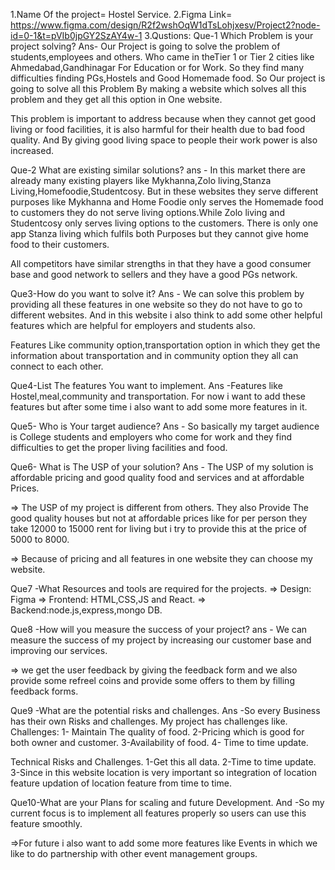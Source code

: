 1.Name Of the project= Hostel Service.
2.Figma Link= https://www.figma.com/design/R2f2wshOqW1dTsLohjxesv/Project2?node-id=0-1&t=pVIb0jpGY2SzAY4w-1
3.Qustions:
Que-1 Which Problem is your project solving?
Ans- Our Project is going to solve the problem of students,employees and others. Who came in theTier 1 or Tier 2 cities like Ahmedabad,Gandhinagar For Education or for Work. So they find many difficulties finding PGs,Hostels and Good Homemade food. So Our project is going to solve all this Problem By making a website which solves all this problem and they get all this option in One website. 

This problem is important to address because when they cannot get good living or food facilities, it is also harmful for their health due to bad food quality. And By giving good living space to people their work power is also increased.

Que-2 What are existing similar solutions?
ans - In this market there are already many existing players like Mykhanna,Zolo living,Stanza Living,Homefoodie,Studentcosy. But in these websites they serve different purposes like Mykhanna and Home Foodie only serves the Homemade food to customers they do not serve living options.While Zolo living and Studentcosy only serves living options to the customers. There is only one app Stanza living which fulfils both Purposes but they cannot give home food to their customers.

All competitors have similar strengths in that they have a good consumer base and good network to sellers and they have a good PGs network.

Que3-How do you want to solve it?
Ans - We can solve this problem by providing all these features in one website so they do not have to go to different websites. And in this website i also think to add some other helpful features which are helpful for employers and students also.

Features Like community option,transportation option in which they get the information about transportation and in community option they all can connect to each other.

Que4-List The features You want to implement.
Ans -Features like Hostel,meal,community and transportation. For now i want to add these  features but after some time i also want to add some more features in it.


Que5- Who is Your target audience?
Ans - So basically my target audience is College students and employers who come for work and they find difficulties to get the proper living facilities and food.

Que6- What is The USP of your solution?
Ans - The USP of my solution is affordable pricing and good quality food and services and at affordable Prices. 

=> The USP of my project is different from others. They also Provide The good quality houses but not at affordable prices like for per person they take 12000 to 15000 rent for living but i try to provide this at the price of 5000 to 8000.

=> Because of pricing and all features in one website they can choose my website.


Que7 -What Resources and tools are required for the projects.
=> Design: Figma
=> Frontend: HTML,CSS,JS and React.
=> Backend:node.js,express,mongo DB.

Que8 -How will you measure the success of your project?
ans - We can measure the success of my project by increasing our customer base and improving our services.

=> we get the user feedback by giving the feedback form and we also provide some refreel coins and provide some offers to them by filling feedback forms.

Que9 -What are the potential risks and challenges.
Ans -So every Business has their own Risks and challenges. My project has challenges like.
Challenges: 1- Maintain The quality of food.
2-Pricing which is good for both owner and customer.
3-Availability of food.
4- Time to time update.

Technical Risks and Challenges.
1-Get this all data.
2-Time to time update.
3-Since in this website location is very important so integration of location feature updation of location feature from time to time.


Que10-What are your Plans for scaling and future Development.
And -So my current focus is to implement all features properly so users can use this feature smoothly.

=>For future i also want to add some more features like Events in which we like to do partnership with other event management groups.
